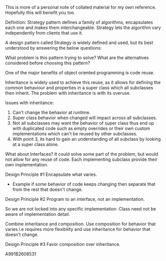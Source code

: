 <!--
---
layout: post
title:  "Programmers books that really help!"
date:   2015-06-27 00:06:00
categories: craftsmanship
excerpt: Books to read
comments: true
---

* content
{:toc}

# Theory in practice

Software development done right is not only a wish every programmer should have, but a goal they must aim for!

Software Craftsmanship IS about being professional at your craft.

In order to succeed as a professional,


*Cheers!*
-->
This is more of a personal note of collated material for my own reference. Hopefully this will benefit you too.

Definition: Strategy pattern defines a family of algorithms, encapsulates each one and makes them interchangeable. Strategy lets the algorithm vary independently from clients that use it.

A design pattern called Strategy is widely defined and used, but its best understood by answering the below questions:

What problem is this pattern trying to solve?
What are the alternatives considered before choosing this pattern?

One of the major benefits of object oriented programming is code reuse.

Inheritance is widely used to achieve this reuse, as it allows for defining the common behaviour and properties in a super class which all subclasses then inherit.
The problem with inheritance is with its overuse.

Issues with inheritance:
1. Can't change the behavior at runtime.
2. Super class behavior when changed will impact across all subclasses.
3. Not all subclasses may want the behavior of super class thus end up with duplicated code such as empty overrides or their own custom implementations which can't be reused by other subclasses.
4. With point 3, its hard to gain an understanding of all subclass by looking at a super class alone.

What about Interfaces?
It could solve some part of the problem, but would not allow for any reuse of code.
Each implementing subclass provide their own implementation.

Design Principle #1
Encapsulate what varies.
- Example if some behavior of code keeps changing then separate that from the rest that doesn't change.

Design Principle #2
Program to an interface, not an implementation.

So we are not locked into any specific implementation.
Class need not be aware of implementation detail.

Combine inheritance and composition.
Use composition for behavior that varies i.e requires more flexibility and use inheritance for behavior that doesn't change.

Design Principle #3
Favor composition over inheritance.

A991B2608531